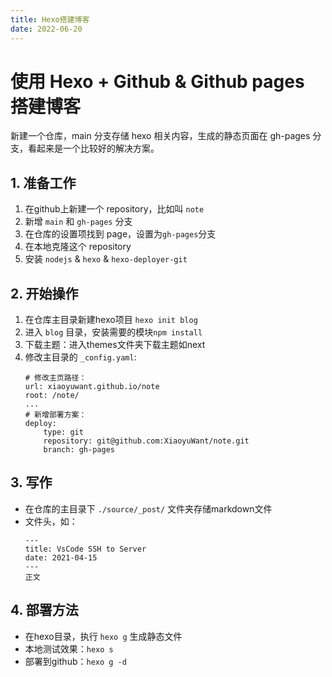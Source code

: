 ```yaml
---
title: Hexo搭建博客
date: 2022-06-20
---
```


# 使用 Hexo + Github & Github pages 搭建博客

新建一个仓库，main 分支存储 hexo 相关内容，生成的静态页面在 gh-pages 分支，看起来是一个比较好的解决方案。

## 1. 准备工作 
1. 在github上新建一个 repository，比如叫 `note`
2. 新增 `main` 和 `gh-pages` 分支
3. 在仓库的设置项找到 page，设置为`gh-pages`分支
4. 在本地克隆这个 repository
5. 安装 `nodejs` &  `hexo` & `hexo-deployer-git`

## 2. 开始操作
1. 在仓库主目录新建hexo项目 `hexo init blog`
2. 进入 `blog` 目录，安装需要的模块`npm install`
3. 下载主题：进入themes文件夹下载主题如next
4. 修改主目录的 `_config.yaml`:
    ```
    # 修改主页路径：
    url: xiaoyuwant.github.io/note
    root: /note/
    ...
    # 新增部署方案：
    deploy:
        type: git
        repository: git@github.com:XiaoyuWant/note.git
        branch: gh-pages

    ```
## 3. 写作 
- 在仓库的主目录下 `./source/_post/` 文件夹存储markdown文件
- 文件头，如：
    ```
    ---
    title: VsCode SSH to Server
    date: 2021-04-15
    ---
    正文

    ```
## 4. 部署方法
- 在hexo目录，执行 `hexo g` 生成静态文件
- 本地测试效果：`hexo s`
- 部署到github：`hexo g -d`

